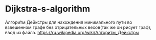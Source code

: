 # Dijkstra-s-algorithm
Алгори́тм Де́йкстры для нахождения минимального пути во взвешенном графе без отрицательных весов(так же он рисует граф), ввод из файла.
https://ru.wikipedia.org/wiki/Алгоритм_Дейкстры
